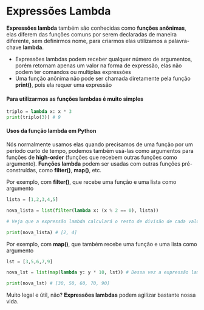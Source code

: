 # Expressões Lambda

**Expressões lambda** também são conhecidas como **funções anônimas**, elas diferem das funções comuns por serem declaradas de maneira diferente, sem definirmos nome, para criarmos elas utilizamos a palavra-chave **lambda**.

- Expressões lambdas podem receber qualquer número de argumentos, porém retornam apenas um valor na forma de expressão, elas não podem ter comandos ou multiplas expressões
- Uma função anônima não pode ser chamada diretamente pela função **print()**, pois ela requer uma expressão

#### Para utilizarmos as funções lambdas é muito simples

```python
triplo = lambda x: x * 3
print(triplo(3)) # 9
```

#### Usos da função **lambda** em **Python**

Nós normalmente usamos elas quando precisamos de uma função por um período curto de tempo, podemos também usá-las como argumentos para funções de **high-order** (funções que recebem outras funções como argumento). **Funções lambda** podem ser usadas com outras funções pré-construídas, como **filter()**, **map()**, etc.

Por exemplo, com **filter()**, que recebe uma função e uma lista como argumento

```python
lista = [1,2,3,4,5]

nova_lista = list(filter(lambda x: (x % 2 == 0), lista)) 

# Veja que a expressão lambda calculará o resto de divisão de cada valor da lista, caso o valor seja 0 o número será filtrado na nossa nova lista, formando assim uma lista de números pares

print(nova_lista) # [2, 4]
```

Por exemplo, com **map()**, que também recebe uma função e uma lista como argumento

```python
lst = [3,5,6,7,9]

nova_lst = list(map(lambda y: y * 10, lst)) # Dessa vez a expressão lambda multiplicará cada item da lista por 10 e estes serão mapeados em uma nova lista

print(nova_lst) # [30, 50, 60, 70, 90]
```

Muito legal e útil, não? **Expressões lambdas** podem agilizar bastante nossa vida.













































